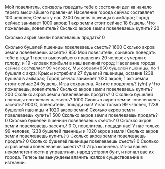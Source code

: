 Мой повелитель, соизволь поведать тебе о состоянии дел на начало твоего высочайшего правления
        Население города сейчас составляет 100 человек;
        Сейчас у нас 2800 бушеля пшеницы в амбарах;
        Город сейчас занимает 1000 акров;
        1 акр земли стоит сейчас 18 бушель.
Что пожелаешь, повелитель?
Сколько акров земли повелеваешь купить? 20

Сколько акров земли повелеваешь продать? 0 

Сколько бушелей пшеницы повелеваешь съесть? 1600
Сколько акров земли повелеваешь засеять? 850
Мой повелитель, соизволь поведать тебе
        в году 1 твоего высочайшего правления
        20 человек умерли с голоду, и 19 человек прибыли в наш великий город;
        Население города сейчас составляет 99 человек;
        Мы собрали 850 бушелей пшеницы, по 1 бушеля с акра;
        Крысы истребили 27 бушелей пшеницы, оставив 1238 бушеля в амбарах;
        Город сейчас занимает 1020 акров;
        1 акр земли стоит сейчас 24 бушель.
Игра сохранена. Хотите продолжть? (y/n) y
Что пожелаешь, повелитель?
Сколько акров земли повелеваешь купить? 200
Сколько акров земли повелеваешь продать? 0
Сколько бушелей пшеницы повелеваешь съесть? 1000
Сколько акров земли повелеваешь засеять? 900
О, повелитель, пощади нас! У нас только 99 человек, 1238 бушелей пшеницы и 1020 акров земли!
Сколько акров земли повелеваешь купить? 500
Сколько акров земли повелеваешь продать? 0
Сколько бушелей пшеницы повелеваешь съесть? 0
Сколько акров земли повелеваешь засеять? 0
О, повелитель, пощади нас! У нас только 99 человек, 1238 бушелей пшеницы и 1020 акров земли!
Сколько акров земли повелеваешь купить? 0
Сколько акров земли повелеваешь продать? 0
Сколько бушелей пшеницы повелеваешь съесть? 0
Сколько акров земли повелеваешь засеять? 0
Игра окончена. Из-за вашей некомпетентности в управлении, народ устроил бунт, и изгнал вас их города. Теперь вы вынуждены влачить жалкое существование в изгнании.
